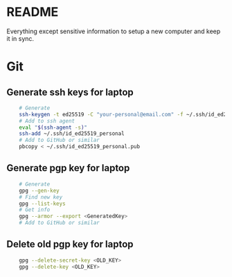 # README
Everything except sensitive information to setup a new computer and keep it in sync.

# Git

## Generate ssh keys for laptop
```bash
    # Generate
    ssh-keygen -t ed25519 -C "your-personal@email.com" -f ~/.ssh/id_ed25519_personal
    # Add to ssh agent
    eval "$(ssh-agent -s)"
    ssh-add ~/.ssh/id_ed25519_personal
    # Add to GitHub or similar
    pbcopy < ~/.ssh/id_ed25519_personal.pub
```

## Generate pgp key for laptop
```bash
    # Generate
    gpg --gen-key
    # Find new key
    gpg --list-keys
    # Get info
    gpg --armor --export <GeneratedKey>
    # Add to GitHub or similar
```

## Delete old pgp key for laptop

```bash
    gpg --delete-secret-key <OLD_KEY>
    gpg --delete-key <OLD_KEY>
```
